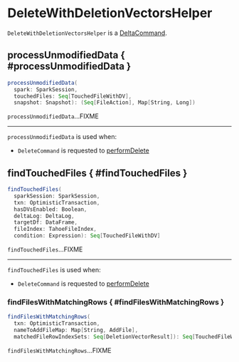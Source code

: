 # DeleteWithDeletionVectorsHelper

`DeleteWithDeletionVectorsHelper` is a [DeltaCommand](../commands/DeltaCommand.md).

## processUnmodifiedData { #processUnmodifiedData }

```scala
processUnmodifiedData(
  spark: SparkSession,
  touchedFiles: Seq[TouchedFileWithDV],
  snapshot: Snapshot): (Seq[FileAction], Map[String, Long])
```

`processUnmodifiedData`...FIXME

---

`processUnmodifiedData` is used when:

* `DeleteCommand` is requested to [performDelete](../commands/delete/DeleteCommand.md#performDelete)

## findTouchedFiles { #findTouchedFiles }

```scala
findTouchedFiles(
  sparkSession: SparkSession,
  txn: OptimisticTransaction,
  hasDVsEnabled: Boolean,
  deltaLog: DeltaLog,
  targetDf: DataFrame,
  fileIndex: TahoeFileIndex,
  condition: Expression): Seq[TouchedFileWithDV]
```

`findTouchedFiles`...FIXME

---

`findTouchedFiles` is used when:

* `DeleteCommand` is requested to [performDelete](../commands/delete/DeleteCommand.md#performDelete)

### findFilesWithMatchingRows { #findFilesWithMatchingRows }

```scala
findFilesWithMatchingRows(
  txn: OptimisticTransaction,
  nameToAddFileMap: Map[String, AddFile],
  matchedFileRowIndexSets: Seq[DeletionVectorResult]): Seq[TouchedFileWithDV]
```

`findFilesWithMatchingRows`...FIXME
